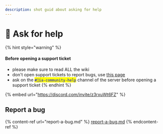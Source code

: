 ```yaml
---
description: shot guid about asking for help
---
```


# 📕 Ask for help

{% hint style="warning" %}
#### Before opening a support ticket

* please make sure to read ALL the wiki
* don't open support tickets to report bugs, use [this page](report-a-bug.md)
* ask on the <mark style="color:blue;">`#💬ia-community-help`</mark> channel of the server before opening a support ticket
{% endhint %}

{% embed url="https://discord.com/invite/z3rxuWt6FZ" %}

## Report a bug

{% content-ref url="report-a-bug.md" %}
[report-a-bug.md](report-a-bug.md)
{% endcontent-ref %}
